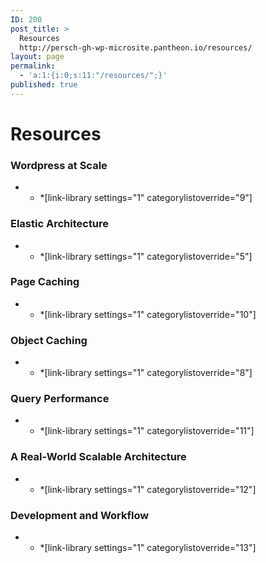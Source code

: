 ```yaml
---
ID: 200
post_title: >
  Resources
  http://persch-gh-wp-microsite.pantheon.io/resources/
layout: page
permalink:
  - 'a:1:{i:0;s:11:"/resources/";}'
published: true
---
```

# Resources  

### Wordpress at Scale

*   *   *[link-library settings="1" categorylistoverride="9"] 

### Elastic Architecture

*   *   *[link-library settings="1" categorylistoverride="5"] 

### Page Caching

*   *   *[link-library settings="1" categorylistoverride="10"] 

### Object Caching

*   *   *[link-library settings="1" categorylistoverride="8"] 

### Query Performance

*   *   *[link-library settings="1" categorylistoverride="11"] 

### A Real-World Scalable Architecture

*   *   *[link-library settings="1" categorylistoverride="12"] 

### Development and Workflow

*   *   *[link-library settings="1" categorylistoverride="13"]  